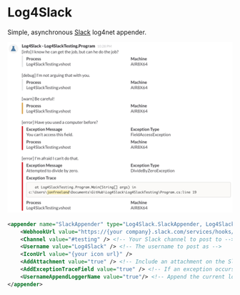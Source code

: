 Log4Slack
=========

Simple, asynchronous [Slack](https://slack.com/) log4net appender.

![Example Log4Slack output](ExampleOutput.png)

```xml
<appender name="SlackAppender" type="Log4Slack.SlackAppender, Log4Slack">
	<WebhookUrl value="https://{your company}.slack.com/services/hooks/incoming-webhook?token={your token}" /> <!-- Your Slack webhook URL -->
	<Channel value="#testing" /> <!-- Your Slack channel to post to -->
	<Username value="Log4Slack" /> <!-- The username to post as -->
	<IconUrl value="{your icon url}" />
	<AddAttachment value="true" /> <!-- Include an attachment on the Slack message with additional details -->
	<AddExceptionTraceField value="true" /> <!-- If an exception occurs, add its trace as a field on the message attachment -->
	<UsernameAppendLoggerName value="true"/> <!-- Append the current logger name to the Slack username -->
</appender>
```
